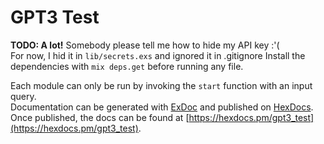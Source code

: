 # GPT3 Test

**TODO: A lot!**
Somebody please tell me how to hide my API key :'(  
For now, I hid it in ```lib/secrets.exs``` and ignored it in .gitignore
Install the dependencies with ```mix deps.get``` before running any file.

Each module can only be run by invoking the ```start``` function with an input query.  
Documentation can be generated with [ExDoc](https://github.com/elixir-lang/ex_doc)
and published on [HexDocs](https://hexdocs.pm). Once published, the docs can
be found at [https://hexdocs.pm/gpt3_test](https://hexdocs.pm/gpt3_test).

